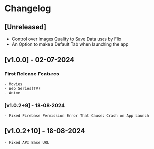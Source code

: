 # Changelog

## [Unreleased]
- Control over Images Quality to Save Data uses by Flix
- An Option to make a Default Tab when launching the app

## [v1.0.0] - 02-07-2024
### First Release Features
    - Movies
    - Web Series(TV)
    - Anime

### [v1.0.2+9] - 18-08-2024
    - Fixed Firebase Permission Error That Causes Crash on App Launch

## [v1.0.2+10] - 18-08-2024
    - Fixed API Base URL

